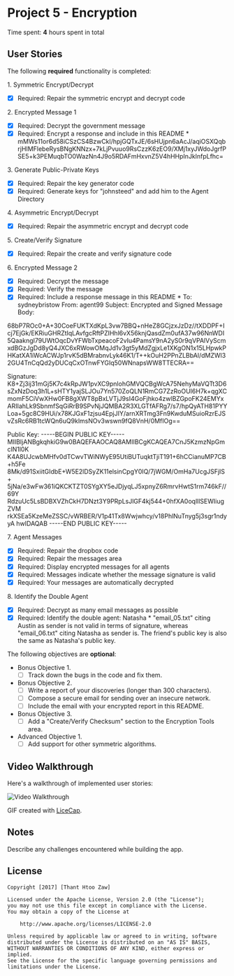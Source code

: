 # Project 5 - Encryption

Time spent: **4** hours spent in total

## User Stories

The following **required** functionality is completed:

1\. Symmetric Encrypt/Decrypt
  * [x]  Required: Repair the symmetric encrypt and decrypt code

2\. Encrypted Message 1
  * [x]  Required: Decrypt the government message
  * [x]  Required: Encrypt a response and include in this README
    * mMWs11or6d58iCSzCS4BzwCkl/hpjGQTxJE/6sHUjpn6aAcJ/aqiOSXQqbrjHIMFlebeRysBNgKNNzx+7kLjPvuuo9RsCzzK6zEO9/XMj1xyJWdoJgrfPSE5+k3PEMuqbTO0WazNn4J9o5RDAFmHxvnZ5V4hHHpInJklnfpLfhc=

3\. Generate Public-Private Keys
  * [x]  Required: Repair the key generator code
  * [x]  Required: Generate keys for "johnsteed" and add him to the Agent Directory

4\. Asymmetric Encrypt/Decrypt
  * [x]  Required: Repair the asymmetric encrypt and decrypt code

5\. Create/Verify Signature
  * [x]  Required: Repair the create and verify signature code
  
6\. Encrypted Message 2
  * [x]  Required: Decrypt the message
  * [x]  Required: Verify the message
  * [x]  Required: Include a response message in this README
    * To: sydneybristow
From: agent99
Subject: Encrypted and Signed Message
Body:

68bP7ROc0+A+30CoeFUKTXdKpL3vw7BBQ+nHeZ8GCjzxJzDz//tXDDPF+Icj7EjGk/EKRiuGHRZtIqLAvfgcRftPZIHhl6vX56knjQasdZm0ufA37w96NnWDI5QaakngI79UWtOqcDvYFWbTxpeacoF2vIu4PamsY9nA2yS0r9qVPAlVyScmxdBGzJgDd8yQ4JXC6xRWowOMqJd1v3gt5yMdZgjxLe1XKgON1x15LHpwkPHKatXA1iWcACWJp1rvK5dBMrabnvLyk46K1/T++kOuH2PPnZLBbAl/dMZWl32GU4TnCqQd2yDUCqCxOTnwFYGIq50WNnapsWW8TTECRA==

Signature:
K8+Zj3ij31mGj5K7c4kRpJW1pvXC9pnlohGMVQCBgWcA75NehyMaVQTt3D6sZxNzDoq3h1L+sHTY1yajSLJOu7Yn570ZoQLN1RmCG7ZzRoOUI6H7k+qgXCmomF5CiVwXHw0FB8gXWT8pBxLVTjJ9sI4GoFjhko4zwlBZGpoFK24EMYxARIIahLk9SbnmfSqGiRrB9SPvNjJQMBA2R3XLGTfAFRg7/s7/hpQyATH81PYYLoa+5gc8C9HUi/x78KJGxF1zjsu4EpjJIY/arnXRTmg3Fn9KwduMSuioRzrEJSvZsRc6RB1tcWQn6uQ9klmsNOv3wswn9fQ8VnH/0MfIOg==

Public Key:
-----BEGIN PUBLIC KEY-----
MIIBIjANBgkqhkiG9w0BAQEFAAOCAQ8AMIIBCgKCAQEA7CnJ5KzmzNpGmclN1l0K
K4A8UJcwbMHfv0dTCwvTWiNWyE95UtiBUTuqktTjiT191+6hCCianuMP7CB+h5Fe
8Mk/d91SxiitGIdbE+W5E2lDSyZK11elsinCpgY0IQ/7jWGM/OmHa7UcgJSFjIS+
5jNa/e3wFw361iQKCKTZT0SYgXY5eJDjyqLJ5xpnyZ6RmrvHwtS1rm746kF//69Y
RdzuUc5LsBDBXVZhCkH7DNzt3Y9PRpLsJlGF4kj544+0hfXA0oqlllSEWIiugZVM
rkXSEa5KzeMeZSSC/vWRBER/V1p41Tx8Wwjwhcy/v18PhlNuTnyg5j3sgr1ndyyA
hwIDAQAB
-----END PUBLIC KEY-----

7\. Agent Messages
  * [x]  Required: Repair the dropbox code
  * [x]  Required: Repair the messages area
  * [x]  Required: Display encrypted messages for all agents
  * [x]  Required: Messages indicate whether the message signature is valid
  * [x]  Required: Your messages are automatically decrypted

8\. Identify the Double Agent
  * [x]  Required: Decrypt as many email messages as possible
  * [x]  Required: Identify the double agent: Natasha
    * "email_05.txt" citing Austin as sender is not valid in terms of signature, whereas "email_06.txt" citing Natasha as sender is. The friend's public key is also the same as Natasha's public key.

The following objectives are **optional**:

* Bonus Objective 1\.
  * [ ]  Track down the bugs in the code and fix them.

* Bonus Objective 2\.
  * [ ]  Write a report of your discoveries (longer than 300 characters).
  * [ ]  Compose a secure email for sending over an insecure network.
  * [ ]  Include the email with your encrypted report in this README.

* Bonus Objective 3\.
  * [ ]  Add a "Create/Verify Checksum" section to the Encryption Tools area.

* Advanced Objective 1\.
  * [ ]  Add support for other symmetric algorithms.

## Video Walkthrough

Here's a walkthrough of implemented user stories:

<img src='/apex.gif?raw=true' title='Video Walkthrough' width='' alt='Video Walkthrough' />

GIF created with [LiceCap](http://www.cockos.com/licecap/).

## Notes

Describe any challenges encountered while building the app.

## License

    Copyright [2017] [Thant Htoo Zaw]

    Licensed under the Apache License, Version 2.0 (the "License");
    you may not use this file except in compliance with the License.
    You may obtain a copy of the License at

        http://www.apache.org/licenses/LICENSE-2.0

    Unless required by applicable law or agreed to in writing, software
    distributed under the License is distributed on an "AS IS" BASIS,
    WITHOUT WARRANTIES OR CONDITIONS OF ANY KIND, either express or implied.
    See the License for the specific language governing permissions and
    limitations under the License.
